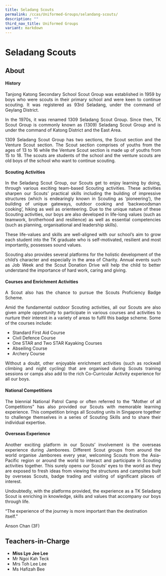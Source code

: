 ```yaml
---
title: Seladang Scouts
permalink: /ccas/Uniformed-Groups/selandang-scouts/
description: ""
third_nav_title: Uniformed Groups
variant: markdown
---
```

# Seladang Scouts

## **About**

#### History

<p style="text-align: justify;">Tanjong Katong Secondary School Scout Group was established in 1959 by boys who were scouts in their primary school and were keen to continue scouting. It was registered as 93rd Seladang, under the command of Geylang District.</p>

<p style="text-align: justify;">In the 1970s, it was renamed 1309 Seladang Scout Group. Since then, TK Scout Group is commonly known as (1309) Seladang Scout Group and is under the command of Katong District and the East Area.</p>

<p style="text-align: justify;">1309 Seladang Scout Group has two sections, the Scout section and the Venture Scout section. The Scout section comprises of youths from the ages of 13 to 16 while the Venture Scout section is made up of youths from 15 to 18. The scouts are students of the school and the venture scouts are old boys of the school who want to continue scouting.</p>

#### Scouting Activities

<p style="text-align: justify;">In the Seladang Scout Group, our Scouts get to enjoy learning by doing, through various exciting team-based Scouting activities. These activities sharpen our Scouts’ practical skills including the building of impressive structures (which is endearingly known in Scouting as ‘pioneering’), the building of unique gateways, outdoor cooking and ‘backwoodsman cooking’, hiking as well as orienteering. Due to the unique nature of these Scouting activities, our boys are also developed in life-long values (such as teamwork, brotherhood and resilience) as well as essential competencies (such as planning, organisational and leadership skills).</p>

<p style="text-align: justify;">These life-values and skills are well-aligned with our school’s aim to grow each student into the TK graduate who is self-motivated, resilient and most importantly, possesses sound values.</p>

<p style="text-align: justify;">Scouting also provides several platforms for the holistic development of the child’s character and especially in the area of Charity. Annual events such as Job Week and the Scout Donation Drive will help the child to better understand the importance of hard work, caring and giving.</p>

#### Courses and Enrichment Activities

<p style="text-align: justify;">A Scout also has the chance to pursue the Scouts Proficiency Badge Scheme.</p>

<p style="text-align: justify;">Amid the fundamental outdoor Scouting activities, all our Scouts are also given ample opportunity to participate in various courses and activities to nurture their interest in a variety of areas to fulfil this badge scheme. Some of the courses include:</p>

*   Standard First Aid Course
*   Civil Defence Course
*   One STAR and Two STAR Kayaking Courses
*   Abseiling Course
*   Archery Course

<p style="text-align: justify;">Without a doubt, other enjoyable enrichment activities (such as rockwall climbing and night cycling) that are organised during Scouts training sessions or camps also add to the rich Co-Curricular Activity experience for all our boys.</p>

#### National Competitions

<p style="text-align: justify;">The biennial National Patrol Camp or often referred to the “Mother of all Competitions” has also provided our Scouts with memorable learning experience. This competition brings all Scouting units in Singapore together to challenge themselves in a series of Scouting Skills and to share their individual expertise.</p>

#### Overseas Experience

<p style="text-align: justify;">Another exciting platform in our Scouts’ involvement is the overseas experience during Jamborees. Different Scout groups from around the world organise Jamborees every year, welcoming Scouts from the Asia-Pacific region or around the world to interact and participate in Scouting activities together. This surely opens our Scouts’ eyes to the world as they are exposed to fresh ideas from viewing the structures and campsites built by overseas Scouts, badge trading and visiting of significant places of interest.</p>

<p style="text-align: justify;">Undoubtedly, with the platforms provided, the experience as a TK Seladang Scout is enriching in knowledge, skills and values that accompany our boys through life.</p>

“The experience of the journey is more important than the destination itself.”

Anson Chan (3F)

## **Teachers-in-Charge**

*   **Miss Lye Jee Lee**
*   Mr Ngoi Kah Teck
*   Mrs Toh Lee Lee
*   Ms Hafizah Bee